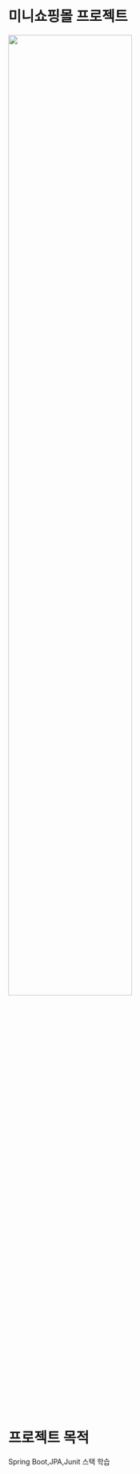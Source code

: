 # 미니쇼핑몰 프로젝트   
<img src="https://user-images.githubusercontent.com/59498625/114305916-155d8100-9b15-11eb-9198-b83720d164ee.png" width="70%" height="70%">

# 프로젝트 목적
Spring Boot,JPA,Junit 스택 학습
